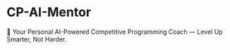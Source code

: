 # CP-AI-Mentor
🧠 Your Personal AI-Powered Competitive Programming Coach — Level Up Smarter, Not Harder.
